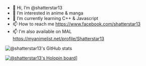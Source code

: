 - 👋 Hi, I’m @shatterstar13
- 👀 I’m interested in anime & manga
- 🌱 I’m currently learning C++ & Javascript
- 📫 How to reach me https://www.facebook.com/shatterstar13
- 📫 I'm also available on MAL https://myanimelist.net/profile/Shatterstar13

![@shatterstar13's GitHub stats](https://github-readme-stats.vercel.app/api?username=shatterstar13&show_icons=true&theme=react)

[![@shatterstar13's Holopin board](https://holopin.me/shatterstar13)](https://holopin.io/@shatterstar13)]

<!---
shatterstar13/shatterstar13 is a ✨ special ✨ repository because its `README.md` (this file) appears on your GitHub profile.
You can click the Preview link to take a look at your changes.
--->
